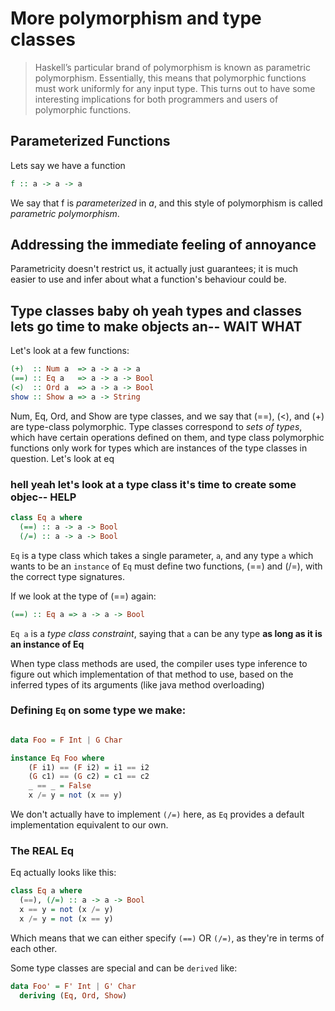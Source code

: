 # More polymorphism and type classes

> Haskell’s particular brand of polymorphism is known as parametric polymorphism. Essentially, this means that polymorphic functions must work uniformly for any input type. This turns out to have some interesting implications for both programmers and users of polymorphic functions.

## Parameterized Functions
Lets say we have a function
```hs
f :: a -> a -> a
```
We say that f is *parameterized* in *a*, and this style of polymorphism is called *parametric polymorphism*.

## Addressing the immediate feeling of annoyance
Parametricity doesn't restrict us, it actually just guarantees; it is much easier to use and infer about what a function's behaviour could be.

## Type classes baby oh yeah types and classes lets go time to make objects an-- WAIT WHAT
Let's look at a few functions:
```hs
(+)  :: Num a  => a -> a -> a
(==) :: Eq a   => a -> a -> Bool
(<)  :: Ord a  => a -> a -> Bool
show :: Show a => a -> String
```
Num, Eq, Ord, and Show are type classes, and we say that (==), (<), and (+) are type-class polymorphic. Type classes correspond to *sets of types*, which have certain operations defined on them, and type class polymorphic functions only work for types which are instances of the type classes in question. Let's look at eq
### hell yeah let's look at a type class it's time to create some objec-- HELP
```hs
class Eq a where
  (==) :: a -> a -> Bool
  (/=) :: a -> a -> Bool
```
`Eq` is a type class which takes a single parameter, `a`, and any type `a` which wants to be an `instance` of `Eq` must define two functions, (==) and (/=), with the correct type signatures.

If we look at the type of (==) again:
```hs
(==) :: Eq a => a -> a -> Bool
```
`Eq a` is a *type class constraint*, saying that `a` can be any type **as long as it is an instance of Eq**

When type class methods are used, the compiler uses type inference to figure out which implementation of that method to use, based on the inferred types of its arguments (like java method overloading)

### Defining `Eq` on some type we make:
```hs

data Foo = F Int | G Char

instance Eq Foo where
    (F i1) == (F i2) = i1 == i2
    (G c1) == (G c2) = c1 == c2
    _ == _ = False
    x /= y = not (x == y)
```
We don't actually have to implement `(/=)` here, as `Eq` provides a default implementation equivalent to our own.

### The REAL Eq
Eq actually looks like this:
```hs
class Eq a where
  (==), (/=) :: a -> a -> Bool
  x == y = not (x /= y)
  x /= y = not (x == y)
```
Which means that we can either specify `(==)` OR `(/=)`, as they're in terms of each other.

Some type classes are special and can be `derived` like:
```hs
data Foo' = F' Int | G' Char
  deriving (Eq, Ord, Show)
```
